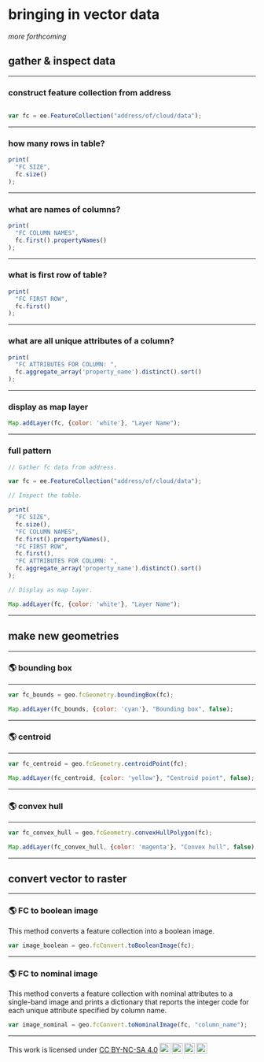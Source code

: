 # __bringing in vector data__  

_more forthcoming_  

## __gather & inspect data__ 

---  

### construct feature collection from address  

```js

var fc = ee.FeatureCollection("address/of/cloud/data");

```

---  

### how many rows in table?  

```js  
print(
  "FC SIZE",
  fc.size()
);
```

---  

### what are names of columns?

```js
print(
  "FC COLUMN NAMES",
  fc.first().propertyNames()
);
```

---  

### what is first row of table?

```js
print(
  "FC FIRST ROW",
  fc.first()
);
```

---  

### what are all unique attributes of a column?

```js  
print(
  "FC ATTRIBUTES FOR COLUMN: ",
  fc.aggregate_array('property_name').distinct().sort()
);
```

---  

### display as map layer  

```js  
Map.addLayer(fc, {color: 'white'}, "Layer Name");

```

---  

### full pattern  

```js
// Gather fc data from address.

var fc = ee.FeatureCollection("address/of/cloud/data");

// Inspect the table.  

print(
  "FC SIZE",
  fc.size(),
  "FC COLUMN NAMES",
  fc.first().propertyNames(),
  "FC FIRST ROW",
  fc.first(),
  "FC ATTRIBUTES FOR COLUMN: ",
  fc.aggregate_array('property_name').distinct().sort()
);

// Display as map layer. 

Map.addLayer(fc, {color: 'white'}, "Layer Name");

```

---  

## __make new geometries__  

---   

### :earth_americas: bounding box  

---  

```js
var fc_bounds = geo.fcGeometry.boundingBox(fc);

Map.addLayer(fc_bounds, {color: 'cyan'}, "Bounding box", false);

```

---  

### :earth_americas: centroid  

---  

```js
var fc_centroid = geo.fcGeometry.centroidPoint(fc);

Map.addLayer(fc_centroid, {color: 'yellow'}, "Centroid point", false);

```

---  

### :earth_americas: convex hull 

--- 

```js
var fc_convex_hull = geo.fcGeometry.convexHullPolygon(fc);

Map.addLayer(fc_convex_hull, {color: 'magenta'}, "Convex hull", false);

```


---  

## __convert vector to raster__  

--- 

### :earth_americas: FC to boolean image  

This method converts a feature collection into a boolean image.

```js
var image_boolean = geo.fcConvert.toBooleanImage(fc);
```

---  

### :earth_americas: FC to nominal image  

This method converts a feature collection with nominal attributes to a single-band image and prints a dictionary that reports the integer code for each unique attribute specified by column name.   

```js
var image_nominal = geo.fcConvert.toNominalImage(fc, "column_name");

```



---  

<p xmlns:cc="http://creativecommons.org/ns#" >This work is licensed under <a href="https://creativecommons.org/licenses/by-nc-sa/4.0/?ref=chooser-v1" target="_blank" rel="license noopener noreferrer" style="display:inline-block;">CC BY-NC-SA 4.0<img style="height:22px!important;margin-left:3px;vertical-align:text-bottom;" src="https://mirrors.creativecommons.org/presskit/icons/cc.svg?ref=chooser-v1" alt=""><img style="height:22px!important;margin-left:3px;vertical-align:text-bottom;" src="https://mirrors.creativecommons.org/presskit/icons/by.svg?ref=chooser-v1" alt=""><img style="height:22px!important;margin-left:3px;vertical-align:text-bottom;" src="https://mirrors.creativecommons.org/presskit/icons/nc.svg?ref=chooser-v1" alt=""><img style="height:22px!important;margin-left:3px;vertical-align:text-bottom;" src="https://mirrors.creativecommons.org/presskit/icons/sa.svg?ref=chooser-v1" alt=""></a></p>